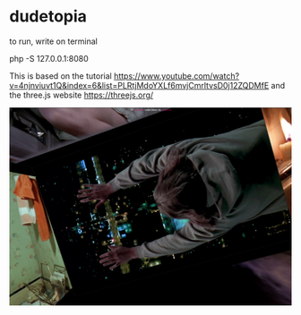 # dudetopia

to run, write on terminal

php -S 127.0.0.1:8080

This is based on the tutorial
https://www.youtube.com/watch?v=4njnviuvt1Q&index=6&list=PLRtjMdoYXLf6mvjCmrltvsD0j12ZQDMfE
and the three.js website 
https://threejs.org/

![](https://github.com/patrinoua/dudetopia/blob/master/DudetopiaScreenshot.png)
